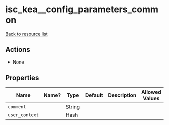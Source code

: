 # isc_kea__config_parameters_common

[Back to resource list](../README.md#resources)

## Actions

- None

## Properties

| Name           | Name? | Type   | Default | Description | Allowed Values |
| -------------- | ----- | ------ | ------- | ----------- | -------------- |
| `comment`      |       | String |         |             |                |
| `user_context` |       | Hash   |         |             |                |
